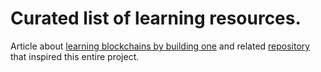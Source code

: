 # Curated list of learning resources.

Article about [learning blockchains by building one](https://hackernoon.com/learn-blockchains-by-building-one-117428612f46)
 and related [repository](https://github.com/dvf/blockchain) that inspired this entire project.
 
 